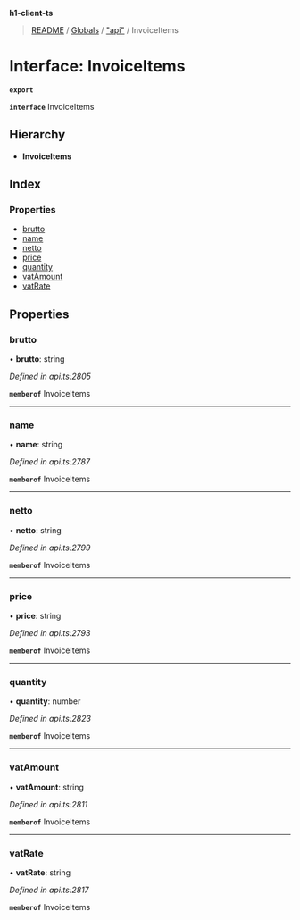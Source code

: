 **h1-client-ts**

> [README](../README.md) / [Globals](../globals.md) / ["api"](../modules/_api_.md) / InvoiceItems

# Interface: InvoiceItems

**`export`** 

**`interface`** InvoiceItems

## Hierarchy

* **InvoiceItems**

## Index

### Properties

* [brutto](_api_.invoiceitems.md#brutto)
* [name](_api_.invoiceitems.md#name)
* [netto](_api_.invoiceitems.md#netto)
* [price](_api_.invoiceitems.md#price)
* [quantity](_api_.invoiceitems.md#quantity)
* [vatAmount](_api_.invoiceitems.md#vatamount)
* [vatRate](_api_.invoiceitems.md#vatrate)

## Properties

### brutto

•  **brutto**: string

*Defined in api.ts:2805*

**`memberof`** InvoiceItems

___

### name

•  **name**: string

*Defined in api.ts:2787*

**`memberof`** InvoiceItems

___

### netto

•  **netto**: string

*Defined in api.ts:2799*

**`memberof`** InvoiceItems

___

### price

•  **price**: string

*Defined in api.ts:2793*

**`memberof`** InvoiceItems

___

### quantity

•  **quantity**: number

*Defined in api.ts:2823*

**`memberof`** InvoiceItems

___

### vatAmount

•  **vatAmount**: string

*Defined in api.ts:2811*

**`memberof`** InvoiceItems

___

### vatRate

•  **vatRate**: string

*Defined in api.ts:2817*

**`memberof`** InvoiceItems

